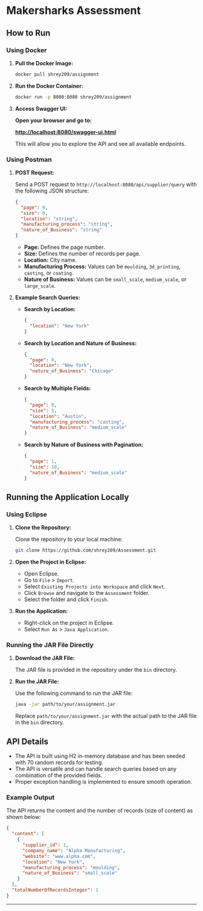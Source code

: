 

# Makersharks Assessment

## How to Run

### Using Docker

1. **Pull the Docker Image:**

   ```bash
   docker pull shrey209/assignment
   ```

2. **Run the Docker Container:**

   ```bash
   docker run -p 8080:8080 shrey209/assignment
   ```

3. **Access Swagger UI:**

   **Open your browser and go to:**

   **[http://localhost:8080/swagger-ui.html](http://localhost:8080/swagger-ui.html)**

   This will allow you to explore the API and see all available endpoints.

### Using Postman

1. **POST Request:**

   Send a POST request to `http://localhost:8080/api/supplier/query` with the following JSON structure:

   ```json
   {
     "page": 0,
     "size": 0,
     "location": "string",
     "manufacturing_process": "string",
     "nature_of_Business": "string"
   }
   ```

   - **Page:** Defines the page number.
   - **Size:** Defines the number of records per page.
   - **Location:** City name.
   - **Manufacturing Process:** Values can be `moulding`, `3d_printing`, `casting`, or `coating`.
   - **Nature of Business:** Values can be `small_scale`, `medium_scale`, or `large_scale`.

2. **Example Search Queries:**

   - **Search by Location:**

     ```json
     {
       "location": "New York"
     }
     ```

   - **Search by Location and Nature of Business:**

     ```json
     {
       "page": 0,
       "location": "New York",
       "nature_of_Business": "Chicago"
     }
     ```

   - **Search by Multiple Fields:**

     ```json
     {
       "page": 0,
       "size": 5,
       "location": "Austin",
       "manufacturing_process": "casting",
       "nature_of_Business": "medium_scale"
     }
     ```

   - **Search by Nature of Business with Pagination:**

     ```json
     {
       "page": 1,
       "size": 10,
       "nature_of_Business": "medium_scale"
     }
     ```

## Running the Application Locally

### Using Eclipse

1. **Clone the Repository:**

   Clone the repository to your local machine:

   ```bash
   git clone https://github.com/shrey209/Assessment.git
   ```

2. **Open the Project in Eclipse:**

   - Open Eclipse.
   - Go to `File` > `Import`.
   - Select `Existing Projects into Workspace` and click `Next`.
   - Click `Browse` and navigate to the `Assessment` folder.
   - Select the folder and click `Finish`.

3. **Run the Application:**

   - Right-click on the project in Eclipse.
   - Select `Run As` > `Java Application`.

### Running the JAR File Directly

1. **Download the JAR File:**

   The JAR file is provided in the repository under the `bin` directory.

2. **Run the JAR File:**

   Use the following command to run the JAR file:

   ```bash
   java -jar path/to/your/assignment.jar
   ```

   Replace `path/to/your/assignment.jar` with the actual path to the JAR file in the `bin` directory.

## API Details

- The API is built using H2 in-memory database and has been seeded with 70 random records for testing.
- The API is versatile and can handle search queries based on any combination of the provided fields.
- Proper exception handling is implemented to ensure smooth operation.

### Example Output

The API returns the content and the number of records (size of content) as shown below:

```json
{
  "content": [
    {
      "supplier_id": 1,
      "company_name": "Alpha Manufacturing",
      "website": "www.alpha.com",
      "location": "New York",
      "manufacturing_process": "moulding",
      "nature_of_Business": "small_scale"
    }
  ],
  "totalNumberOfRecordsInteger": 1
}
```

---
